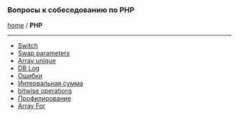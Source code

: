 ### Вопросы к собеседованию по PHP
[home][go-home] / **PHP**

---

- [Switch][php-switch]
- [Swap parameters][php-swap]
- [Array unique][php-array-unique]
- [DB Log][mysql-db-log]
- [Ошибки][php-error]
- [Интервальная сумма][php-interval-answer]
- [bitwise operations][bitwise-operations]
- [Профилирование](./profiling/index.md)
- [Array For](./array-for/index.md)

[php-interval-answer]: ./interval-answer/index.md
[php-switch]: ./switch/index.md
[php-array-unique]: ./array-unique/index.md
[mysql-db-log]: ./db-log/index.md
[php-swap]: ./swap/index.md
[go-home]: ../index.md
[php-error]: ./error/index.md
[bitwise-operations]: ./bitwise-operations/index.md
